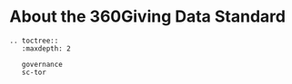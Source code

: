 # About the 360Giving Data Standard

```eval_rst
.. toctree::
   :maxdepth: 2

   governance
   sc-tor
```
